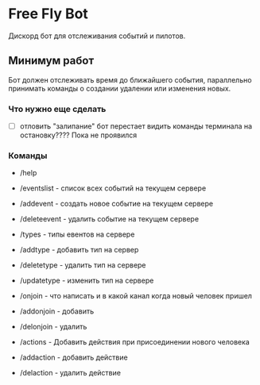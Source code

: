 # Free Fly Bot

Дискорд бот для отслеживания событий и пилотов.

## Минимум работ

Бот должен отслеживать время до ближайшего события, параллельно принимать команды о создании удалении или изменения новых.

### Что нужно еще сделать

- [ ] отловить "залипание" бот перестает видить команды терминала на остановку???? Пока не проявился

### Команды

- /help
- /eventslist - список всех событий на текущем сервере
- /addevent - создать новое событие на текущем сервере
- /deleteevent - удалить событие на текущем сервере

- /types - типы евентов на сервере
- /addtype - добавить тип на сервер
- /deletetype - удалить тип на сервере
- /updatetype - изменить тип на сервере

- /onjoin - что написать и в какой канал когда новый человек пришел
- /addonjoin - добавить
- /delonjoin - удалить

- /actions - Добавить действия при присоединении нового человека
- /addaction - добавить действие
- /delaction - удалить действие

